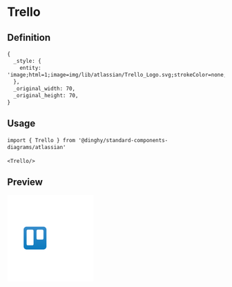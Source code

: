 # Trello

## Definition

```
{
  _style: { 
    entity: 'image;html=1;image=img/lib/atlassian/Trello_Logo.svg;strokeColor=none;',
  },
  _original_width: 70,
  _original_height: 70,
}
```

## Usage

```
import { Trello } from '@dinghy/standard-components-diagrams/atlassian'

<Trello/>
```

## Preview

<img src="./trello.png" width="200"/>

